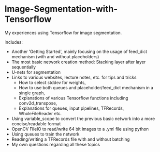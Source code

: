 # Image-Segmentation-with-Tensorflow

My experiences using Tensorflow for image segmentation.

Includes:
- Another 'Getting Started', mainly focusing on the usage of feed_dict mechanism (with and without placeholders)
- The most basic network creation method: Stacking layer after layer sequentially
- U-nets for segmentation
- Links to various websites, lecture notes, etc. for tips and tricks
  - How to select stddev for weights,
  - How to use both queues and placeholder/feed_dict mechanism in a single graph,
  - Explanations of various Tensorflow functions including conv2d_transpose,
  - Explanations for queues, input pipelines, TFRecords, WholeFileReader etc.
- Using variable_scope to convert the previous basic network into a more concise/readable format
- OpenCV FileIO to read/write 64 bit images to a .yml file using python
- Using queues to train the network
- Reading/writing a TFRecords file with and without batching
- My own questions regarding all these topics
